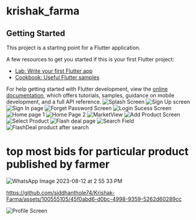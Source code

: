 # krishak_farma



## Getting Started

This project is a starting point for a Flutter application.

A few resources to get you started if this is your first Flutter project:

- [Lab: Write your first Flutter app](https://docs.flutter.dev/get-started/codelab)
- [Cookbook: Useful Flutter samples](https://docs.flutter.dev/cookbook)

For help getting started with Flutter development, view the
[online documentation](https://docs.flutter.dev/), which offers tutorials,
samples, guidance on mobile development, and a full API reference.
![Splash  Screen](https://user-images.githubusercontent.com/100555105/215269680-64608900-6034-4945-9940-fc18f55b702c.jpeg)
![Sign Up screen](https://user-images.githubusercontent.com/100555105/215269682-ffedc4a7-12e4-404d-af3f-02088192b920.jpeg)
![Sign In page](https://user-images.githubusercontent.com/100555105/215269688-8a34baca-5b41-46d3-ae0a-3c11b4b7de76.jpeg)
![Forget Password Screen](https://user-images.githubusercontent.com/100555105/215269746-957ebff6-e37c-4e03-8a7c-3eb077fb51b2.jpeg)
![Login Sucess Screen](https://user-images.githubusercontent.com/100555105/215269691-38d33186-9e22-489e-844d-84465038fa75.jpeg)
![Home page 1](https://user-images.githubusercontent.com/100555105/215269729-63ca89d6-f294-43d6-88fb-a14ede396f7d.jpeg)
![Home Page 2](https://user-images.githubusercontent.com/100555105/215269694-cf2b7f8f-2edd-4849-85b9-2e6b0a83b86d.jpeg)
![MarketView](https://user-images.githubusercontent.com/100555105/215269766-2bc26051-9eef-48dd-97cb-60b83e96dcdc.jpeg)
![Add Product Screen](https://user-images.githubusercontent.com/100555105/215269963-fd0c51d4-fba0-467b-bab4-2f1b1c3bcf2c.jpeg)
![Select Product](https://user-images.githubusercontent.com/100555105/215269967-439379cc-4d44-4ef6-a2d2-c86cd1751028.jpeg)
![Flash deal page](https://user-images.githubusercontent.com/100555105/215269989-8aea4f28-0e7a-42fa-9fe7-37fb87f8f781.jpeg)
![Search Field](https://user-images.githubusercontent.com/100555105/215270007-342f4822-e018-46e7-886d-4564ca40a913.jpeg)
![FlashDeal product after search](https://user-images.githubusercontent.com/100555105/215270013-a239c808-7815-4fee-8aa4-fafeb9f4fde9.jpeg)
# top most bids for particular product published by farmer 
![WhatsApp Image 2023-08-12 at 2 55 33 PM](https://github.com/siddhanthole74/Krishak-Farma/assets/100555105/5dc70006-9163-448e-a956-e706061ccb25)

https://github.com/siddhanthole74/Krishak-Farma/assets/100555105/45f0abd6-d0bc-4998-9359-5262d60289cc


![Profile Screen](https://user-images.githubusercontent.com/100555105/215270210-b25c9675-ee38-4395-9921-669f339d14cc.jpeg)

